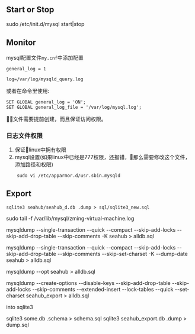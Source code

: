 
## Start or Stop
sudo /etc/init.d/mysql start|stop


## Monitor

mysql配置文件`my.cnf`中添加配置

```
general_log = 1

log=/var/log/mysqld_query.log
```

或者在命令里使用:
```
SET GLOBAL general_log = 'ON';
SET GLOBAL general_log_file = '/var/log/mysql.log';
```
文件需要提前创建，而且保证访问权限。

### 日志文件权限
1. 保证linux中拥有权限
2. mysql设置(如果linux中已经是777权限，还报错，那么需要修改这个文件，添加路径和权限)
```
    sudo vi /etc/apparmor.d/usr.sbin.mysqld
```



## Export
```
sqlite3 seahub/seahub_d.db .dump > sql/sqlite3_new.sql
```
sudo tail -f /var/lib/mysql/zming-virtual-machine.log 

mysqldump --single-transaction --quick --compact  --skip-add-locks --skip-add-drop-table --skip-comments 
-K seahub > alldb.sql



mysqldump --single-transaction --quick --compact  --skip-add-locks --skip-add-drop-table --skip-comments --skip-set-charset -K --dump-date seahub > alldb.sql

mysqldump --opt seahub > alldb.sql



mysqldump  --create-options --disable-keys --skip-add-drop-table --skip-add-locks --skip-comments  --extended-insert --lock-tables --quick --set-charset  seahub_export > alldb.sql



into sqlite3


sqlite3 some.db .schema > schema.sql
sqlite3 seahub_export.db .dump > dump.sql